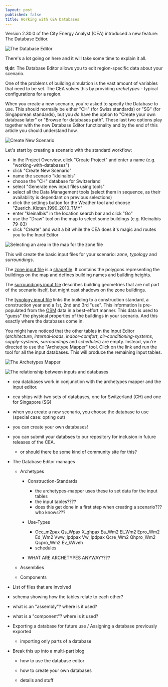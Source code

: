 ```yaml
---
layout: post
published: false
title: Working with CEA Databases
---
```


Version 2.30.0 of the City Energy Analyst (CEA) introduced a new feature: The Database Editor.

![The Database Editor]({{site.baseurl}}/images/2020-02-24-cea-databases/database-editor-screenshot.png)

There's a lot going on here and it will take some time to explain it all.

**tl;dr**: The Database Editor allows you to edit region-specific data about your scenario.

One of the problems of building simulation is the vast amount of variables that need to be set. The CEA solves this by providing _archetypes_ - typical configurations for a region.

When you create a new scenario, you're asked to specify the Database to use. This should normally be either "CH" (for Swiss standards) or "SG" (for Singaporean standards), but you _do_ have the option to "Create your own database later" or "Browse for databases path". These last two options play together with the new Database Editor functionality and by the end of this article you should understand how.

![Create New Scenario]({{site.baseurl}}/images/2020-02-24-cea-databases/inputs-databases.png)

Let's start by creating a scenario with the standard workflow:

- in the Project Overview, click "Create Project" and enter a name (e.g. "working-with-databases")
- click "Create New Scenario"
- name the scenario "kleinalbis"
- choose the "CH" database for Switzerland
- select "Generate new input files using tools"
- select all the Data Management tools (select them in sequence, as their availability is dependant on previous selections)
- click the settings button for the Weather tool and choose "Zuerich_Kloten_1990_2010_TMY"
- enter "kleinalbis" in the location search bar and click "Go"
- use the "Draw" tool on the map to select some buildings (e.g. Kleinalbis 79-83)
- click "Create" and wait a bit while the CEA does it's magic and routes you to the Input Editor

![Selecting an area in the map for the zone file]({{site.baseurl}}/images/2020-02-24-cea-databases/select-an-area-in-the-map-for-the-zone-file.png)

This will create the basic input files for your scenario: _zone_, _typology_ and _surroundings_.

The [zone input file](https://city-energy-analyst.readthedocs.io/en/latest/input_methods.html#get-zone-geometry) is a [shapefile](https://en.wikipedia.org/wiki/Shapefile). It contains the polygons representing the buildings on the map and defines building names and building heights.

The [surroundings input file](https://city-energy-analyst.readthedocs.io/en/latest/input_methods.html#get-surroundings-geometry) describes building geometries that are not part of the scenario itself, but might cast shadows on the zone buildings.

The [typology input file](https://city-energy-analyst.readthedocs.io/en/latest/input_methods.html#get_building_typology) links the building to a construction standard, a construction year and a 1st, 2nd and 3rd "use". This information is pre-populated from the [OSM](https://en.wikipedia.org/wiki/OpenStreetMap) data in a best-effort manner. This data is used to "guess" the physical properties of the buildings in your scenario. And this exactly where the databases come in.

You might have noticed that the other tables in the Input Editor (_architecture_, _internal-loads_, _indoor-comfort_, _air-conditioning-systems_, _supply-systems_, _surroundings_ and _schedules_) are empty. Instead, you're directed to use the "Archetype Mapper" tool. Click on the link and run the tool for all the input databases. This will produce the remaining input tables.

![The Archetypes Mapper]({{site.baseurl}}/images/2020-02-24-cea-databases/archetypes-mapper.png)

![The relationship between inputs and databases]({{site.baseurl}}/images/2020-02-24-cea-databases/inputs-databases.png)

- cea databases work in conjunction with the archetypes mapper and the input editor.

- cea ships with two sets of databases, one for Switzerland (CH) and one for Singapore (SG)

- when you create a new scenario, you choose the database to use (special case: opting out)

- you can create your own databases!

- you can submit your databses to our repository for inclusion in future releases of the CEA.
  
  - or should there be some kind of community site for this?

- The Database Editor manages
  
  - Archetypes
    
    - Construction-Standards
      
      - the archetypes-mapper uses these to set data for the input tables
      - the input tables????
      - does this get done in a first step when creating a scenario??? who knows???
    
    - Use-Types
      
      - Occ_m2pax    Qs_Wpax    X_ghpax    Ea_Wm2    El_Wm2    Epro_Wm2    Ed_Wm2    Vww_lpdpax    Vw_lpdpax    Qcre_Wm2    Qhpro_Wm2    Qcpro_Wm2    Ev_kWveh
      - schedules
    
    - WHAT ARE ARCHETYPES ANYWAY????
  
  - Assemblies
  
  - Components

- List of files that are involved

- schema showing how the tables relate to each other?

- what is an "assembly"? where is it used?

- what is a "component"? where is it used?

- Exporting a database for future use / Assigning a database previously exported
  
  - importing only parts of a database

- Break this up into a multi-part blog
  
  - how to use the database editor
  
  - how to create your own databases
  
  - details and stuff
